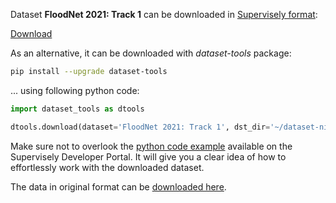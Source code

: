 Dataset **FloodNet 2021: Track 1** can be downloaded in [Supervisely format](https://developer.supervisely.com/api-references/supervisely-annotation-json-format):

 [Download](https://assets.supervisely.com/supervisely-supervisely-assets-public/teams_storage/E/I/NE/kv5Hl02VrLMPDbZOzlbvzmEHEmU7WKC3awlgp9xh0vnmOgn2YUiYsczYIZK5kpGOKPrd8FZSlJtibhxXACWQV9uyIaTzPK6SkI5ZrJO8njPIURaH6cNRCYaylVx5.tar)

As an alternative, it can be downloaded with *dataset-tools* package:
``` bash
pip install --upgrade dataset-tools
```

... using following python code:
``` python
import dataset_tools as dtools

dtools.download(dataset='FloodNet 2021: Track 1', dst_dir='~/dataset-ninja/')
```
Make sure not to overlook the [python code example](https://developer.supervisely.com/getting-started/python-sdk-tutorials/iterate-over-a-local-project) available on the Supervisely Developer Portal. It will give you a clear idea of how to effortlessly work with the downloaded dataset.

The data in original format can be [downloaded here](https://drive.google.com/drive/folders/1sZZMJkbqJNbHgebKvHzcXYZHJd6ss4tH).